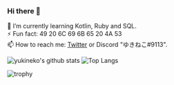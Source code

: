 ### Hi there 👋
  
🌱 I’m currently learning Kotlin, Ruby and SQL.  
⚡ Fun fact: 49 20 6C 69 6B 65 20 4A 53  
📫 How to reach me: [Twitter](https://twitter.com/hideki_0403) or Discord "ゆきねこ#9113".
  
  
![yukineko's github stats](https://github-readme-stats.vercel.app/api?username=hideki0403&count_private=true&show_icons=true&theme=dracula)
![Top Langs](https://github-readme-stats.vercel.app/api/top-langs/?username=anuraghazra&layout=compact&theme=dracula)

![trophy](https://github-profile-trophy.vercel.app/?username=hideki0403&theme=dracula)
